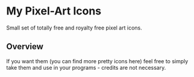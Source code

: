 # My Pixel-Art Icons
Small set of totally free and royalty free pixel art icons. 
## Overview
If you want them (you can find more pretty icons here) feel free to simply take them and use in your programs - credits are not necessary.
